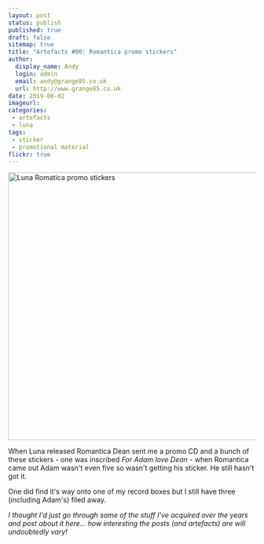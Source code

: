 ```yaml
---
layout: post
status: publish
published: true
draft: false
sitemap: true
title: "Artefacts #00: Romantica promo stickers"
author:
  display_name: Andy
  login: admin
  email: andy@grange85.co.uk
  url: http://www.grange85.co.uk
date: 2019-06-02
imageurl: 
categories:
 - artefacts
 - luna
tags:
 - sticker
 - promotional material
flickr: true
---
```

<a data-flickr-embed="true"  href="https://www.flickr.com/photos/grange85/47984559351/in/dateposted/" title="Luna Romatica promo stickers"><img src="https://live.staticflickr.com/65535/47984559351_6c902bc730_c.jpg" width="800" height="545" alt="Luna Romatica promo stickers"></a>

When Luna released Romantica Dean sent me a promo CD and a bunch of these stickers - one was inscribed _For Adam love Dean_ - when Romantica came out Adam wasn't even five so wasn't getting his sticker. He still hasn't got it.

One did find it's way onto one of my record boxes but I still have three (including Adam's) filed away.

_I thought I'd just go through some of the stuff I've acquired over the years and post about it here... how interesting the posts (and artefacts) are will undoubtedly vary!_

